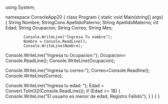 using System;

namespace ConsoleApp20
{
    class Program
    {
        static void Main(string[] args)
        {
            String Nombre;
            StringCons ApellidoPaterno;
            String ApellidoMaterno;
            int Edad;
            String Ocupacion;
            String Correo;
String Mes;

            Console.WriteLine("Ingresa Tu nombre");
            Nombre = Console.ReadLine();
            Console.WriteLine(Nombre);


Console.WriteLine("Ingresa tu Ocupacion:");
Ocupacion= Console.ReadLine();
Console.WriteLine(Ocupacion);

Console.WriteLine("Ingresa tu correo:");
Correo=Console.Readline();
Console.WriteLine(Correo);


Console.WriteLine("Ingresa tu edad: ");
            Edad = Convert.ToInt32(Console.ReadLine());
            if (Edad <= 18)
            {
                Console.WriteLine("El usuario es menor de edad, Registro Fallido");
            }
        }
    }
}
